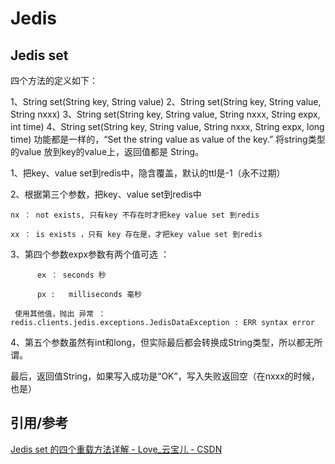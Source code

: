 # Jedis



## Jedis set

四个方法的定义如下：

1、String    set(String key, String value)
2、String    set(String key, String value, String nxxx) 
3、String    set(String key, String value, String nxxx, String expx, int time) 
4、String    set(String key, String value, String nxxx, String expx, long time)
功能都是一样的，“Set the string value as value of the key.” 将string类型的value 放到key的value上，返回值都是 String。

1、把key、value set到redis中，隐含覆盖，默认的ttl是-1（永不过期）

2、根据第三个参数，把key、value set到redis中

    nx ： not exists, 只有key 不存在时才把key value set 到redis
    
    xx ： is exists ，只有 key 存在是，才把key value set 到redis

 


3、第四个参数expx参数有两个值可选 ：

          ex ： seconds 秒
    
          px :   milliseconds 毫秒
    
     使用其他值，抛出 异常 ： redis.clients.jedis.exceptions.JedisDataException : ERR syntax error 

4、第五个参数虽然有int和long，但实际最后都会转换成String类型，所以都无所谓。

最后，返回值String，如果写入成功是“OK”，写入失败返回空（在nxxx的时候，也是）



## 引用/参考

[Jedis set 的四个重载方法详解 - Love_云宝儿 - CSDN](https://blog.csdn.net/m0_38084879/article/details/103903789)

